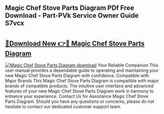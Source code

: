 ## Magic Chef Stove Parts Diagram PDf Free Download - Part-PVk Service Owner Guide S7vcx

# <h2><a href="http://dfqkaq1.blite.top/?on=Magic+Chef+Stove+Parts+Diagram">🔗Download New 👉🔴 Magic Chef Stove Parts Diagram</a></h2>

[![Magic Chef Stove Parts Diagram download](https://i.imgur.com/lujVjoI.png)](http://dfqkaq1.blite.top/?on=Magic+Chef+Stove+Parts+Diagram)
Your Reliable Companion This user manual provides a dependable guide to operating and maintaining your new Magic Chef Stove Parts Diagram with confidence. Compatible with Major Brands This Magic Chef Stove Parts Diagram is compatible with major brands of compatible products. The intuitive user interface and advanced features of your new Magic Chef Stove Parts Diagram work in harmony to enhance your experience. Contact Us for Assistance Magic Chef Stove Parts Diagram. Should you have any questions or concerns, please do not hesitate to contact our dedicated customer support team.
